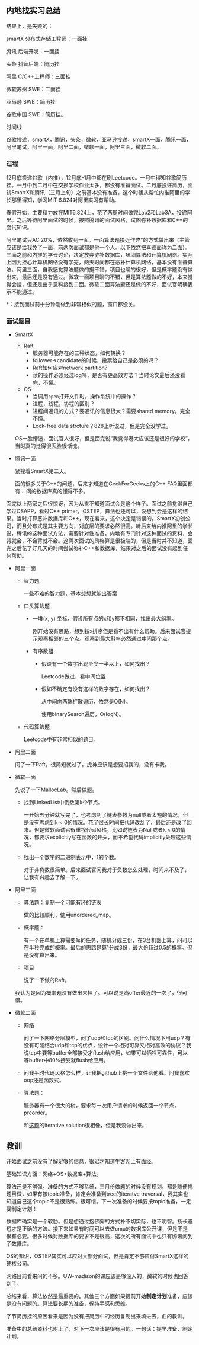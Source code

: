 ## 内地找实习总结

结果上，是失败的：

smartX 分布式存储工程师：一面挂

腾讯 后端开发：一面挂

头条 抖音后端：简历挂

阿里 C/C++工程师：三面挂

微软苏州 SWE：二面挂

亚马逊 SWE：简历挂

谷歌中国 SWE：简历挂。



时间线

谷歌投递，smartX，腾讯，头条，微软，亚马逊投递，smartX一面，腾讯一面，阿里笔试，阿里一面，阿里二面，微软一面，阿里三面，微软二面。



### 过程

12月底投递谷歌（内推），12月底-1月中都在刷Leetcode。一月中得知谷歌简历挂。一月中到二月中在交换学校作业太多，都没有准备面试。二月底投递简历，面试SmartX和腾讯（三月上旬）之前基本没有准备。这个时候从帮忙内推阿里的学长那里得知，学习MIT 6.824对阿里实习有帮助。

春假开始，主要精力放在MIT6.824上，花了两周时间做完Lab2和Lab3A，投递阿里。之后等待阿里面试的时候，按照腾讯的面试风格，试图弥补数据库和C++的面试知识。

阿里笔试只AC 20%，依然收到一面。一面算法题接近作弊*的方式做出来（主管应该是给我免了一面，前两次面试都是他一个人。以下依然把喜德面称为二面）。三面之前和内推的学长讨论，决定放弃弥补数据库，巩固算法和计算机网络。实际上因为担心计算机网络没有学完，两天时间都在恶补计算机网络，基本没有准备算法。阿里三面，自我感觉算法题做的挺不错，项目也聊的很好，但是概率题没有做出来，最后还是没有通过。微软一面项目聊的不错，但是算法题做的不好，本来觉得会挂，但还是出乎意料接到二面。微软二面算法题还是做的不好，面试官明确表示不能通过。

*：接到面试前十分钟刚做到非常相似的题，窗口都没关。

### 面试题目

- SmartX

    - Raft
        - 服务器可能存在的三种状态，如何转换？
        - follower->candidate的时候，投票给自己是必须的吗？
        - Raft如何应对network partition?
        - 读的操作必须经过log吗，是否有更高效方法？当时论文最后还没看完，不懂。
    - OS
        - 当调用`open`打开文件时，操作系统中的操作？
        - 进程，线程，协程的区别？
        - 进程间通讯的方式？要通讯的信息很大？需要shared memory。完全不懂。
        - Lock-free data strcture？828上听说过，但是完全没学过。

    OS一脸懵逼，面试官人很好，但是面完说“我觉得港大应该还是很好的学校”，当时真的觉得很丢脸很惭愧。

- 腾讯一面

    紧接着SmartX第二天。

    面的很多关于C++的问题，后来才知道在GeekForGeeks上的C++ FAQ里面都有... 问的数据库真的懂得不多。

面完以上两家之后很惊讶，因为从来不知道面试会是这个样子。面试之前觉得自己学过CSAPP，看过C++ primer，OSTEP，算法也还可以，没想到会是这样的结果。当时打算恶补数据库和C++，现在看来，这个决定是错误的。SmartX初创公司，而且分布式是其主要方向，对底层的要求必然很高。听后来给内推阿里的学长说，腾讯的这种面试方法，需要针对性准备。内地有专门针对这种面试的资料，会背就会，不会背就不会。这两次面试的风格算是很极端的，但是当时并不知道，面完之后花了好几天的时间尝试弥补C++和数据库，结果对之后的面试没有起到任何帮助。



- 阿里一面

    - 智力题

        一些不难的智力题，基本想想就能出答案

    - 口头算法题

        - 一堆(x, y) 坐标，假设所有点的x和y都不相同，找出最大斜率。

            刚开始没有思路，想到按x排序但是看不出有什么帮助。后来面试官提示观察相邻的三个点。观察到最大斜率必然通过中间那个点。

        - 有序数组

            - 假设有一个数字出现至少一半以上，如何找出？

                Leetcode做过，看中间位置

            - 假如不确定有没有这样的数字存在，如何找出？

                从中间向两端扩散遍历，依然是O(N)。

                使用binarySearch遍历，O(logN)。

    - 代码算法题

        Leetcode中有非常相似的[题目](https://leetcode.com/problems/search-in-rotated-sorted-array/)。

        

- 阿里二面

    问了一下Raft，很简短就过了。虎神应该是想要招我的，没有卡我。



- 微软一面

    先说了一下MallocLab。然后做题。

    - 找到LinkedList中倒数第k个节点。

        一开始五分钟就写完了，也考虑到了链表参数为null或者太短的情况，但是没有考虑到k < 0的情况。花了很长时间把代码改乱了，最后还是改了回来。但是微软面试官很重视代码风格，比如说链表为Null或者k < 0的情况，都要求explicitly写在函数的开头，而不希望代码implicitly处理这些情况。

    - 找出一个数字的二进制表示中，1的个数。

        对于非负数很简单。后来面试官问我对于负数怎么处理，时间来不及了，让我有兴趣去了解一下。



- 阿里三面

    - 算法题：复制一个可能有环的链表

        做的比较顺利，使用unordered_map。

    - 概率题：

        有一个在单机上算需要1s的任务，随机分成三份，在3台机器上算，问可以在半秒完成的概率。最后的思路是算1分成3份，最大份超过0.5的概率。但是没有算出来。

    - 项目

        说了一下做的Raft。

    我认为是因为概率题没有做出来挂了。可以说是离offer最近的一次了，很可惜。

    

- 微软二面

    - 网络

        问了一下网络分层模型，问了udp和tcp的区别。问什么情况下用udp？有没有可能结合udp和tcp的优点，设计一个相对可靠又相对高效的协议？我说tcp中要等buffer全部接受才flush给应用，如果可以牺牲可靠性，可以等buffer中80%接受就flush给应用。

    - 问我平时代码风格怎么样，让我把github上挑一个文件给他看。问我喜欢oop还是函数式。

    - 算法题：

        服务器有一个很大的树，要求每一次用户请求的时候返回一个节点，preorder。

        和[这题](https://leetcode.com/problems/binary-tree-preorder-traversal/)的iterative solution很相像，但是我没做出来。



## 教训

开始面试之前没有了解足够的信息，很迟才知道牛客网上有面经。

基础知识方面：网络+OS+数据库+算法。

算法还是不够强。准备的方式不够系统，三月份做题的时候没有规划，都是随便挑题目做，如果有按topic准备，肯定会准备到tree的iteratve traversal，我其实也知道自己这个topic不是很熟练。很可惜。下一次准备的时候要按topic准备，一定要制定计划！

数据库确实是一个软肋。但是想通过抱佛脚的方式补不切实际，也不明智。扬长避短才是正确的方法。接下来如果有时间可以去做cmu的数据库公开课，但是不是很有必要。很多时候对数据库的要求不是很高，这次的所有面试中也只有腾讯问到了数据库。

OS的知识，OSTEP其实可以应对大部分面试，但是肯定不够应付SmartX这样的硬核公司。

网络目前看来问的不多。UW-madison的课应该是够深入的，微软的时候也回答到了。

总结来看，算法依然是最重要的。其他三个方面如果提前开始**制定计划**准备，应该是没有问题的。算法要长期的准备，保持手感和思维。

字节简历挂的原因看来是因为没有把简历中的经历复制出来填进去，血的教训。



准备中的总结资料也附上了，对下一次应该是很有用的。一句话：提早准备，制定计划。